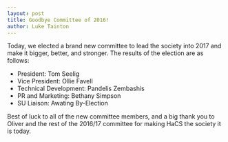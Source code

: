 ```yaml
---
layout: post
title: Goodbye Committee of 2016!
author: Luke Tainton
---
```


Today, we elected a brand new committee to lead the society into 2017 and make it bigger, better, and stronger. The results of the election are as follows:
- President: Tom Seelig
- Vice President: Ollie Favell
- Technical Development: Pandelis Zembashis
- PR and Marketing: Bethany Simpson
- SU Liaison: Awating By-Election

Best of luck to all of the new committee members, and a big thank you to Oliver and the rest of the 2016/17 committee for making HaCS the society it is today.
